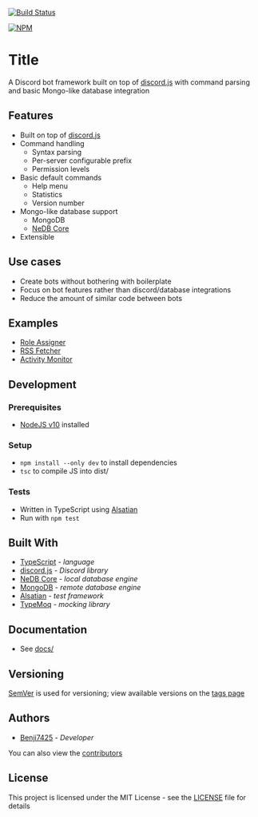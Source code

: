 [![Build Status](https://badge.buildkite.com/9f0abc42bfe58917d8f746d05d2bfe27d650d3efbfa0dbb680.svg)](https://buildkite.com/benji7425-discord/disharmony)

[![NPM](https://nodei.co/npm/disharmony.png?compact=true)](https://nodei.co/npm/disharmony/)

# Title
A Discord bot framework built on top of [discord.js](https://github.com/discordjs/discord.js) with command parsing and basic Mongo-like database integration

## Features
- Built on top of [discord.js](https://github.com/discordjs/discord.js)
- Command handling
    - Syntax parsing
    - Per-server configurable prefix
    - Permission levels
- Basic default commands
    - Help menu
    - Statistics
    - Version number
- Mongo-like database support
    - MongoDB
    - [NeDB Core](https://github.com/nedbhq/nedb-core)
- Extensible

## Use cases
- Create bots without bothering with boilerplate
- Focus on bot features rather than discord/database integrations
- Reduce the amount of similar code between bots

## Examples
- [Role Assigner](https://github.com/benji7425/discord-bot-role-assigner)
- [RSS Fetcher](https://github.com/benji7425/discord-bot-rss-feed)
- [Activity Monitor](https://github.com/benji7425/discord-bot-activity-monitor/)

## Development
### Prerequisites
- [NodeJS v10](https://nodejs.org/en/) installed

### Setup
- `npm install --only dev` to install dependencies
- `tsc` to compile JS into dist/

### Tests
- Written in TypeScript using [Alsatian](https://github.com/alsatian-test/alsatian)
- Run with `npm test`

## Built With
- [TypeScript](https://www.typescriptlang.org/) - *language*
- [discord.js](https://github.com/discordjs/discord.js) - *Discord library*
- [NeDB Core](https://github.com/nedbhq/nedb-core) - *local database engine*
- [MongoDB](https://github.com/mongodb/node-mongodb-native) - *remote database engine*
- [Alsatian](https://github.com/alsatian-test/alsatian) - *test framework*
- [TypeMoq](https://github.com/florinn/typemoq) - *mocking library*

## Documentation
- See [docs/](./docs)

## Versioning
[SemVer](http://semver.org/) is used for versioning; view available versions on the [tags page](https://github.com/your/project/tags)

## Authors
- [Benji7425](https://github.com/benji7425) - *Developer*

You can also view the [contributors](https://github.com/your/project/contributors)

## License
This project is licensed under the MIT License - see the [LICENSE](./LICENSE) file for details
